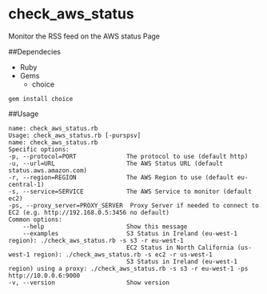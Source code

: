 # check_aws_status
Monitor the RSS feed on the AWS status Page

##Dependecies
* Ruby 
* Gems
	* choice 	

`gem install choice`

##Usage

	name: check_aws_status.rb
	Usage: check_aws_status.rb [-purspsv]
	name: check_aws_status.rb
	Specific options:
    -p, --protocol=PORT              The protocol to use (default http)
    -u, --url=URL                    The AWS Status URL (default status.aws.amazon.com)
    -r, --region=REGION              The AWS Region to use (default eu-central-1)
    -s, --service=SERVICE            The AWS Service to monitor (default ec2)
	-ps, --proxy_server=PROXY_SERVER  Proxy Server if needed to connect to EC2 (e.g. http://192.168.0.5:3456 no default)
	Common options:
        --help                       Show this message
        --examples                   S3 Status in Ireland (eu-west-1 region): ./check_aws_status.rb -s s3 -r eu-west-1
                                     EC2 Status in North California (us-west-1 region): ./check_aws_status.rb -s ec2 -r us-west-1
                                     S3 Status in Ireland (eu-west-1 region) using a proxy: ./check_aws_status.rb -s s3 -r eu-west-1 -ps http://10.0.0.6:9000
    -v, --version                    Show version
